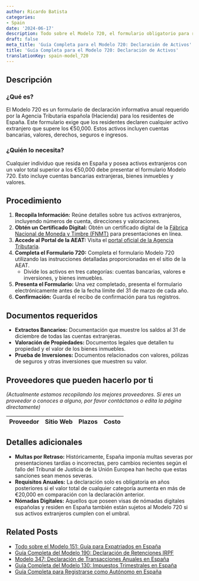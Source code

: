 ```yaml
---
author: Ricardo Batista
categories:
- Spain
date: '2024-06-17'
description: Todo sobre el Modelo 720, el formulario obligatorio para residentes en España que poseen activos extranjeros superiores a €50,000.
draft: false
meta_title: 'Guía Completa para el Modelo 720: Declaración de Activos'
title: 'Guía Completa para el Modelo 720: Declaración de Activos'
translationKey: spain-model_720
---
```



## Descripción
### ¿Qué es?
El Modelo 720 es un formulario de declaración informativa anual requerido por la Agencia Tributaria española (Hacienda) para los residentes de España. Este formulario exige que los residentes declaren cualquier activo extranjero que supere los €50,000. Estos activos incluyen cuentas bancarias, valores, derechos, seguros e ingresos.

### ¿Quién lo necesita?
Cualquier individuo que resida en España y posea activos extranjeros con un valor total superior a los €50,000 debe presentar el formulario Modelo 720. Esto incluye cuentas bancarias extranjeras, bienes inmuebles y valores.

## Procedimiento
1. **Recopila Información:** Reúne detalles sobre tus activos extranjeros, incluyendo números de cuenta, direcciones y valoraciones.
2. **Obtén un Certificado Digital:** Obtén un certificado digital de la [Fábrica Nacional de Moneda y Timbre (FNMT)](https://www.sede.fnmt.gob.es/) para presentaciones en línea.
3. **Accede al Portal de la AEAT:** Visita el [portal oficial de la Agencia Tributaria](https://www.agenciatributaria.es/).
4. **Completa el Formulario 720:** Completa el formulario Modelo 720 utilizando las instrucciones detalladas proporcionadas en el sitio de la AEAT.
   - Divide los activos en tres categorías: cuentas bancarias, valores e inversiones, y bienes inmuebles.
5. **Presenta el Formulario:** Una vez completado, presenta el formulario electrónicamente antes de la fecha límite del 31 de marzo de cada año.
6. **Confirmación:** Guarda el recibo de confirmación para tus registros.

## Documentos requeridos
- **Extractos Bancarios:** Documentación que muestre los saldos al 31 de diciembre de todas las cuentas extranjeras.
- **Valoración de Propiedades:** Documentos legales que detallen tu propiedad y el valor de los bienes inmuebles.
- **Prueba de Inversiones:** Documentos relacionados con valores, pólizas de seguros y otras inversiones que muestren su valor.

## Proveedores que pueden hacerlo por ti
_(Actualmente estamos recopilando los mejores proveedores. Si eres un proveedor o conoces a alguno, por favor contáctanos o edita la página directamente)_

| Proveedor       |     Sitio Web    |     Plazos    |       Costo      |
| --------------- | --------------- |  :-------------: | :-------------: |

## Detalles adicionales
- **Multas por Retraso:** Históricamente, España imponía multas severas por presentaciones tardías o incorrectas, pero cambios recientes según el fallo del Tribunal de Justicia de la Unión Europea han hecho que estas sanciones sean menos severas.
- **Requisitos Anuales:** La declaración solo es obligatoria en años posteriores si el valor total de cualquier categoría aumenta en más de €20,000 en comparación con la declaración anterior.
- **Nómadas Digitales:** Aquellos que poseen visas de nómadas digitales españolas y residen en España también están sujetos al Modelo 720 si sus activos extranjeros cumplen con el umbral.


## Related Posts

- [Todo sobre el Modelo 151: Guía para Expatriados en España](https://tramitit.com/es/guides/spain/modelo_151/)
- [Guía Completa del Modelo 190: Declaración de Retenciones IRPF](https://tramitit.com/es/guides/spain/modelo_190/)
- [Modelo 347: Declaración de Transacciones Anuales en España](https://tramitit.com/es/guides/spain/modelo_347/)
- [Guía Completa del Modelo 130: Impuestos Trimestrales en España](https://tramitit.com/es/guides/spain/modelo_130/)
- [Guía Completa para Registrarse como Autónomo en España](https://tramitit.com/es/guides/spain/modelo_036/)